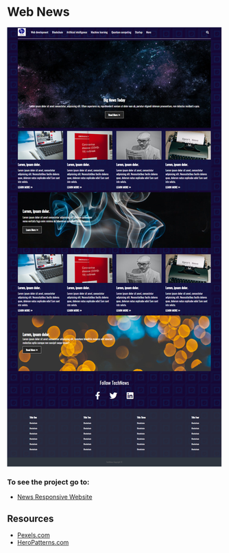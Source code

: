 # Web News

![](./download.png)

### To see the project go to:
* [News Responsive Website](https://fabripalavecino.github.io/News-website-html-css-js-responsive/)

## Resources
* [Pexels.com](https://www.pexels.com/)
* [HeroPatterns.com](https://www.heropatterns.com/)
